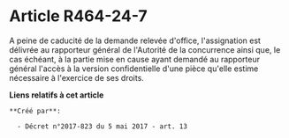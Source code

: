 # Article R464-24-7

A peine de caducité de la demande relevée d'office, l'assignation est délivrée au rapporteur général de l'Autorité de la
concurrence ainsi que, le cas échéant, à la partie mise en cause ayant demandé au rapporteur général l'accès à la version
confidentielle d'une pièce qu'elle estime nécessaire à l'exercice de ses droits.

**Liens relatifs à cet article**

	**Créé par**:

	  - Décret n°2017-823 du 5 mai 2017 - art. 13
